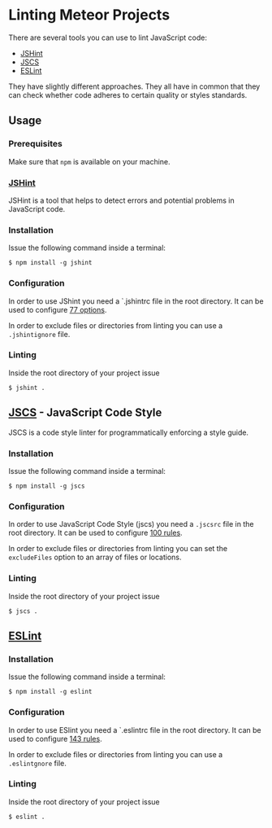# Linting Meteor Projects

There are several tools you can use to lint JavaScript code:
 
* [JSHint](http://jshint.com/)
* [JSCS](http://jscs.info/)
* [ESLint](http://eslint.org/)
 
They have slightly different approaches. They all have in common that they can check whether code adheres to certain quality or styles standards.

## Usage

### Prerequisites

Make sure that `npm` is available on your machine.

### [JSHint](http://jshint.com/)

JSHint is a tool that helps to detect errors and potential problems in JavaScript code.

### Installation

Issue the following command inside a terminal:

`$ npm install -g jshint`

### Configuration

In order to use JShint you need a `.jshintrc file in the root directory. It can be used to configure [77 options](http://jshint.com/docs/options/).

In order to exclude files or directories from linting you can use a `.jshintignore` file.

### Linting

Inside the root directory of your project issue

`$ jshint . `

## [JSCS](http://jscs.info/) - JavaScript Code Style

JSCS is a code style linter for programmatically enforcing a style guide.

### Installation

Issue the following command inside a terminal:

`$ npm install -g jscs`

### Configuration

In order to use JavaScript Code Style (jscs) you need a `.jscsrc` file in the root directory. It can be used to configure [100 rules](http://jscs.info/rules.html).

In order to exclude files or directories from linting you can set the `excludeFiles` option to an array of files or locations.

### Linting

Inside the root directory of your project issue

`$ jscs . `

## [ESLint](http://eslint.org/)

### Installation

Issue the following command inside a terminal:

`$ npm install -g eslint`

### Configuration

In order to use ESlint you need a `.eslintrc file in the root directory. It can be used to configure [143 rules](http://eslint.org/docs/rules/).

In order to exclude files or directories from linting you can use a `.eslintgnore` file.

### Linting

Inside the root directory of your project issue

`$ eslint . `